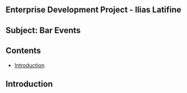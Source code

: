 ## Enterprise Development Project - Ilias Latifine

## Subject: Bar Events

## Contents

- [Introduction](#introduction)

## Introduction
